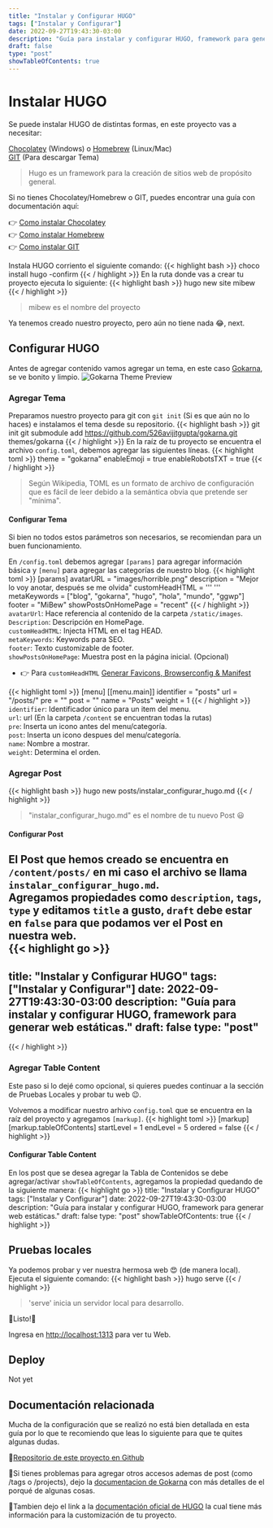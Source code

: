 ```yaml
---
title: "Instalar y Configurar HUGO"
tags: ["Instalar y Configurar"]
date: 2022-09-27T19:43:30-03:00
description: "Guía para instalar y configurar HUGO, framework para generar web estáticas."
draft: false
type: "post"
showTableOfContents: true
---
```


# Instalar HUGO
Se puede instalar HUGO de distintas formas, en este proyecto vas a necesitar:

[Chocolatey](https://gokarna-hugo.netlify.app/) (Windows) o [Homebrew](https://brew.sh/index_es) (Linux/Mac)\
[GIT](https://git-scm.com/) (Para descargar Tema)
> Hugo es un framework para la creación de sitios web de propósito general.

Si no tienes Chocolatey/Homebrew o GIT, puedes encontrar una guía con documentación aquí:

:point_right: [Como instalar Chocolatey](/posts/instalar_chocolatey)\
:point_right: [Como instalar Homebrew](/posts/instalar_homebrew)\
:point_right: [Como instalar GIT](/posts/instalar_git)

Instala HUGO corriento el siguiente comando:
{{< highlight bash >}}
choco install hugo -confirm
{{< / highlight >}}
En la ruta donde vas a crear tu proyecto ejecuta lo siguiente:
{{< highlight bash >}}
hugo new site mibew
{{< / highlight >}}
> mibew es el nombre del proyecto

Ya tenemos creado nuestro proyecto, pero aún no tiene nada :joy:, next.  

## Configurar HUGO
Antes de agregar contenido vamos agregar un tema, en este caso [Gokarna](https://main--gokarna-hugo.netlify.app), se ve bonito
y limpio.
![Gokarna Theme Preview](https://d33wubrfki0l68.cloudfront.net/552b6b2d212c894a334d201b1b840a068affe798/ac42b/themes/gokarna/screenshot_hu220694613ad2158d77e02a6451275a96_76721_750x500_fill_catmullrom_top_3.png "Gokarna Theme Preview")
### Agregar Tema
Preparamos nuestro proyecto para git con `git init` (Si es que aún no lo haces) e instalamos el tema desde
su repositorio.
{{< highlight bash >}}
git init
git submodule add https://github.com/526avijitgupta/gokarna.git themes/gokarna
{{< / highlight >}}
En la raíz de tu proyecto se encuentra el archivo `config.toml`, debemos agregar las siguientes líneas.
{{< highlight toml >}}
theme = "gokarna"
enableEmoji = true
enableRobotsTXT = true
{{< / highlight >}}
> Según Wikipedia, TOML es un formato de archivo de configuración que es fácil de leer debido a la semántica obvia que pretende ser "mínima".

#### Configurar Tema
Si bien no todos estos parámetros son necesarios, se recomiendan para un buen funcionamiento.

En `/config.toml` debemos agregar `[params]` para agregar información básica y `[menu]`
para agregar las categorías de nuestro blog.
{{< highlight toml >}}
[params]
    avatarURL = "images/horrible.png"
    description = "Mejor lo voy anotar, después se me olvida"
    customHeadHTML = '''
    <link rel="apple-touch-icon" sizes="180x180" href="/apple-touch-icon.png">
    '''
    metaKeywords = ["blog", "gokarna", "hugo", "hola", "mundo", "ggwp"]
    footer = "MiBew"
    showPostsOnHomePage = "recent"
{{< / highlight >}}
`avatarUrl`: Hace referencia al contenido de la carpeta `/static/images`.\
`Description`: Descripción en HomePage.\
`customHeadHTML`: Injecta HTML en el tag HEAD.\
`metaKeywords`: Keywords para SEO.\
`footer`: Texto customizable de footer.\
`showPostsOnHomePage`: Muestra post en la página inicial. (Opcional)

- :point_right: Para `customHeadHTML` [Generar Favicons, Browserconfig & Manifest](https://favicon.io/)

{{< highlight toml >}}
[menu]
  [[menu.main]]
    identifier = "posts"
    url = "/posts/"
    pre = "<span data-feather='book'></span>"
    post = ""
    name = "Posts"
    weight = 1
{{< / highlight >}}
`identifier`: Identificador único para un item del menu.\
`url`: url (En la carpeta `/content` se encuentran todas la rutas)\
`pre`: Inserta un icono antes del menu/categoría.\
`post`: Inserta un icono despues del menu/categoría.\
`name`: Nombre a mostrar.\
`weight`: Determina el orden.
### Agregar Post
{{< highlight bash >}}
hugo new posts/instalar_configurar_hugo.md
{{< / highlight >}}
> "instalar_configurar_hugo.md" es el nombre de tu nuevo Post :smiley:

#### Configurar Post
El Post que hemos creado se encuentra en `/content/posts/` en mi caso el archivo se llama `instalar_configurar_hugo.md`.\
Agregamos propiedades como `description`, `tags`, `type` y editamos `title` a gusto, `draft` debe estar en `false` para
que podamos ver el Post en nuestra web.   
{{< highlight go >}}
---
title: "Instalar y Configurar HUGO"
tags: ["Instalar y Configurar"]
date: 2022-09-27T19:43:30-03:00
description: "Guía para instalar y configurar HUGO, framework para generar web estáticas."
draft: false
type: "post"
---
{{< / highlight >}}

### Agregar Table Content
Este paso si lo dejé como opcional, si quieres puedes continuar a la sección de Pruebas Locales y probar tu web :wink:.

Volvemos a modificar nuestro arhivo `config.toml` que se encuentra en la raíz del proyecto y agregamos `[markup]`.
{{< highlight toml >}}
[markup]
  [markup.tableOfContents]
    startLevel = 1
    endLevel = 5
    ordered = false
{{< / highlight >}}

#### Configurar Table Content
En los post que se desea agregar la Tabla de Contenidos se debe agregar/activar `showTableOfContents`, agregamos la propiedad quedando de la siguiente manera:
{{< highlight go >}}
title: "Instalar y Configurar HUGO"
tags: ["Instalar y Configurar"]
date: 2022-09-27T19:43:30-03:00
description: "Guía para instalar y configurar HUGO, framework para generar web estáticas."
draft: false
type: "post"
showTableOfContents: true
{{< / highlight >}}

## Pruebas locales
Ya podemos probar y ver nuestra hermosa web :heart_eyes: (de manera local).\
Ejecuta el siguiente comando:
{{< highlight bash >}}
hugo serve
{{< / highlight >}}
> 'serve' inicia un servidor local para desarrollo.

:tada:Listo!:tada:

Ingresa en [http://localhost:1313](http://localhost:1313) para ver tu Web.

## Deploy
Not yet

## Documentación relacionada

Mucha de la configuración que se realizó no está bien detallada en esta guía por lo que te recomiendo que leas lo siguiente para que te quites algunas dudas.

:link:[Repositorio de este proyecto en Github](https://github.com/techeca/MiBew/tree/1.0)

:link:Si tienes problemas para agregar otros accesos ademas de post (como /tags o /projects), dejo la [documentacion de Gokarna](https://main--gokarna-hugo.netlify.app/posts/theme-documentation-basics//) con más detalles de el porqué de algunas cosas.

:link:Tambien dejo el link a la [documentación oficial de HUGO](https://gohugo.io/getting-started/quick-start/) la cual tiene más información para la customización de tu proyecto.
